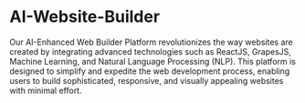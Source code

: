 # AI-Website-Builder
 
Our AI-Enhanced Web Builder Platform revolutionizes the way websites are created by integrating advanced technologies such as ReactJS, GrapesJS, Machine Learning, and Natural Language Processing (NLP). This platform is designed to simplify and expedite the web development process, enabling users to build sophisticated, responsive, and visually appealing websites with minimal effort.